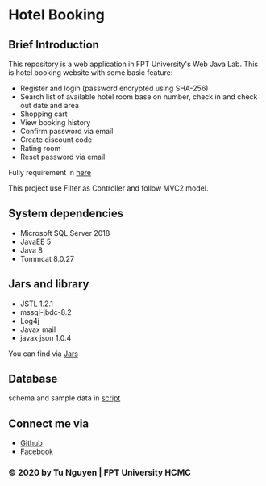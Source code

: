 # Hotel Booking
## Brief Introduction
This repository is a web application in FPT University's Web Java Lab.
This is hotel booking website with some basic feature:
* Register and login (password encrypted using SHA-256)
* Search list of available hotel room base on number, check in and check out date and area
* Shopping cart
* View booking history
* Confirm password via email
* Create discount code
* Rating room
* Reset password via email

Fully requirement in [here](https://github.com/mtus23/Hotel-Booking/J3.L.P0012.TheHotel.pdf)

This project use Filter as Controller and follow MVC2 model.

## System dependencies
* Microsoft SQL Server 2018
* JavaEE 5
* Java 8
* Tommcat 8.0.27

## Jars and library
* JSTL 1.2.1
* mssql-jbdc-8.2
* Log4j
* Javax mail
* javax json 1.0.4

You can find via [Jars](https://github.com/mtus23/Hotel-Booking/tree/main/jar)

## Database
schema and sample data in [script](https://github.com/mtus23/Hotel-Booking/blob/main/script.sql)

## Connect me via
* [Github](https://github.com/mtus23)
* [Facebook](https://www.facebook.com/minhtu.nguyenhoang.1)

### © 2020 by Tu Nguyen | FPT University HCMC
